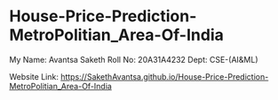 # House-Price-Prediction-MetroPolitian_Area-Of-India

My Name: Avantsa Saketh 
Roll No: 20A31A4232 
Dept: CSE-(AI&ML) 

Website Link: https://SakethAvantsa.github.io/House-Price-Prediction-MetroPolitian_Area-Of-India
